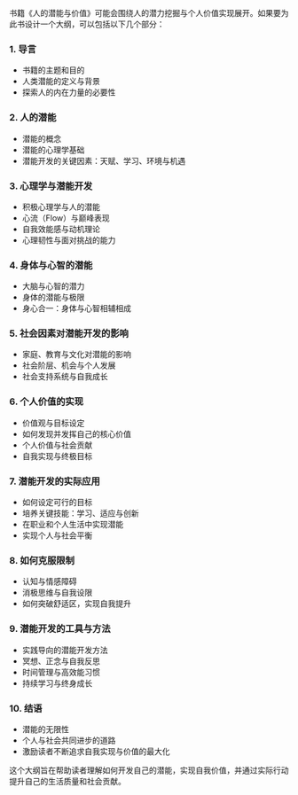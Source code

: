 书籍《人的潜能与价值》可能会围绕人的潜力挖掘与个人价值实现展开。如果要为此书设计一个大纲，可以包括以下几个部分：

### 1. **导言**
   - 书籍的主题和目的
   - 人类潜能的定义与背景
   - 探索人的内在力量的必要性

### 2. **人的潜能**
   - 潜能的概念
   - 潜能的心理学基础
   - 潜能开发的关键因素：天赋、学习、环境与机遇

### 3. **心理学与潜能开发**
   - 积极心理学与人的潜能
   - 心流（Flow）与巅峰表现
   - 自我效能感与动机理论
   - 心理韧性与面对挑战的能力

### 4. **身体与心智的潜能**
   - 大脑与心智的潜力
   - 身体的潜能与极限
   - 身心合一：身体与心智相辅相成

### 5. **社会因素对潜能开发的影响**
   - 家庭、教育与文化对潜能的影响
   - 社会阶层、机会与个人发展
   - 社会支持系统与自我成长

### 6. **个人价值的实现**
   - 价值观与目标设定
   - 如何发现并发挥自己的核心价值
   - 个人价值与社会贡献
   - 自我实现与终极目标

### 7. **潜能开发的实际应用**
   - 如何设定可行的目标
   - 培养关键技能：学习、适应与创新
   - 在职业和个人生活中实现潜能
   - 实现个人与社会平衡

### 8. **如何克服限制**
   - 认知与情感障碍
   - 消极思维与自我设限
   - 如何突破舒适区，实现自我提升

### 9. **潜能开发的工具与方法**
   - 实践导向的潜能开发方法
   - 冥想、正念与自我反思
   - 时间管理与高效能习惯
   - 持续学习与终身成长

### 10. **结语**
   - 潜能的无限性
   - 个人与社会共同进步的道路
   - 激励读者不断追求自我实现与价值的最大化

这个大纲旨在帮助读者理解如何开发自己的潜能，实现自我价值，并通过实际行动提升自己的生活质量和社会贡献。